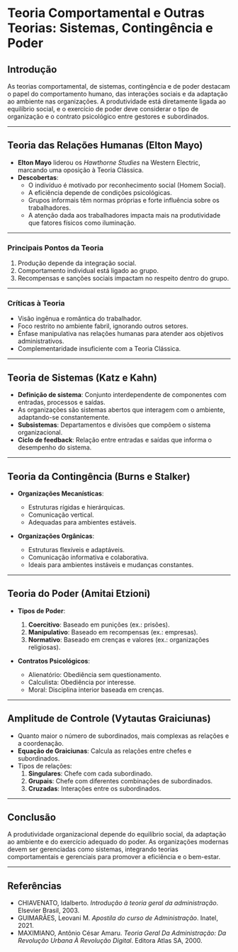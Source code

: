 # Teoria Comportamental e Outras Teorias: Sistemas, Contingência e Poder

## Introdução
As teorias comportamental, de sistemas, contingência e de poder destacam o papel do comportamento humano, das interações sociais e da adaptação ao ambiente nas organizações. A produtividade está diretamente ligada ao equilíbrio social, e o exercício de poder deve considerar o tipo de organização e o contrato psicológico entre gestores e subordinados.

---

## Teoria das Relações Humanas (Elton Mayo)
- **Elton Mayo** liderou os *Hawthorne Studies* na Western Electric, marcando uma oposição à Teoria Clássica.
- **Descobertas**:
  - O indivíduo é motivado por reconhecimento social (Homem Social).
  - A eficiência depende de condições psicológicas.
  - Grupos informais têm normas próprias e forte influência sobre os trabalhadores.
  - A atenção dada aos trabalhadores impacta mais na produtividade que fatores físicos como iluminação.

---

### Principais Pontos da Teoria
1. Produção depende da integração social.
2. Comportamento individual está ligado ao grupo.
3. Recompensas e sanções sociais impactam no respeito dentro do grupo.

---

### Críticas à Teoria
- Visão ingênua e romântica do trabalhador.
- Foco restrito no ambiente fabril, ignorando outros setores.
- Ênfase manipulativa nas relações humanas para atender aos objetivos administrativos.
- Complementaridade insuficiente com a Teoria Clássica.

---

## Teoria de Sistemas (Katz e Kahn)
- **Definição de sistema**: Conjunto interdependente de componentes com entradas, processos e saídas.
- As organizações são sistemas abertos que interagem com o ambiente, adaptando-se constantemente.
- **Subsistemas**: Departamentos e divisões que compõem o sistema organizacional.
- **Ciclo de feedback**: Relação entre entradas e saídas que informa o desempenho do sistema.

---

## Teoria da Contingência (Burns e Stalker)
- **Organizações Mecanísticas**:
  - Estruturas rígidas e hierárquicas.
  - Comunicação vertical.
  - Adequadas para ambientes estáveis.

- **Organizações Orgânicas**:
  - Estruturas flexíveis e adaptáveis.
  - Comunicação informativa e colaborativa.
  - Ideais para ambientes instáveis e mudanças constantes.

---

## Teoria do Poder (Amitai Etzioni)
- **Tipos de Poder**:
  1. **Coercitivo**: Baseado em punições (ex.: prisões).
  2. **Manipulativo**: Baseado em recompensas (ex.: empresas).
  3. **Normativo**: Baseado em crenças e valores (ex.: organizações religiosas).

- **Contratos Psicológicos**:
  - Alienatório: Obediência sem questionamento.
  - Calculista: Obediência por interesse.
  - Moral: Disciplina interior baseada em crenças.

---

## Amplitude de Controle (Vytautas Graiciunas)
- Quanto maior o número de subordinados, mais complexas as relações e a coordenação.
- **Equação de Graiciunas**: Calcula as relações entre chefes e subordinados.
- Tipos de relações:
  1. **Singulares**: Chefe com cada subordinado.
  2. **Grupais**: Chefe com diferentes combinações de subordinados.
  3. **Cruzadas**: Interações entre os subordinados.

---

## Conclusão
A produtividade organizacional depende do equilíbrio social, da adaptação ao ambiente e do exercício adequado do poder. As organizações modernas devem ser gerenciadas como sistemas, integrando teorias comportamentais e gerenciais para promover a eficiência e o bem-estar.

---

## Referências
- CHIAVENATO, Idalberto. *Introdução à teoria geral da administração*. Elsevier Brasil, 2003.
- GUIMARÃES, Leovani M. *Apostila do curso de Administração*. Inatel, 2021.
- MAXIMIANO, Antônio César Amaru. *Teoria Geral Da Administração: Da Revolução Urbana À Revolução Digital*. Editora Atlas SA, 2000.
